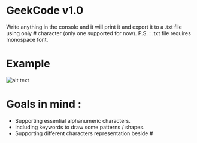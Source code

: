 # GeekCode v1.0
Write anything in the console and it will print it and export it to a .txt file using only # character (only one supported for now).
P.S. : .txt file requires monospace font.

# Example 
![alt text](https://i.imgur.com/Jr41h4N.png)

# Goals in mind : 
* Supporting essential alphanumeric characters.
* Including keywords to draw some patterns / shapes.
* Supporting different characters representation beside #

